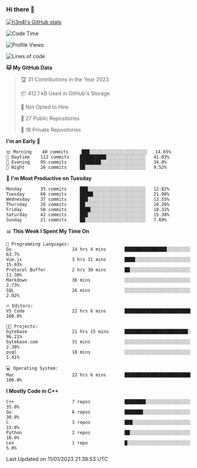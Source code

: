 ### Hi there 👋

[![h3n4l's GitHub stats](https://github-readme-stats.vercel.app/api?username=h3n4l&count_private=true&show_icons=true&theme=radical)](https://github.com/h3n4l/github-readme-stats)

<!--START_SECTION:waka-->
![Code Time](http://img.shields.io/badge/Code%20Time-880%20hrs%2020%20mins-blue)

![Profile Views](http://img.shields.io/badge/Profile%20Views-0-blue)

![Lines of code](https://img.shields.io/badge/From%20Hello%20World%20I%27ve%20Written-44%20Thousand%20lines%20of%20code-blue)

**🐱 My GitHub Data** 

> 🏆 31 Contributions in the Year 2023
 > 
> 📦 412.1 kB Used in GitHub's Storage 
 > 
> 🚫 Not Opted to Hire
 > 
> 📜 27 Public Repositories 
 > 
> 🔑 18 Private Repositories  
 > 
**I'm an Early 🐤** 

```text
🌞 Morning    40 commits     ███░░░░░░░░░░░░░░░░░░░░░░   14.65% 
🌆 Daytime    112 commits    ██████████░░░░░░░░░░░░░░░   41.03% 
🌃 Evening    95 commits     ████████░░░░░░░░░░░░░░░░░   34.8% 
🌙 Night      26 commits     ██░░░░░░░░░░░░░░░░░░░░░░░   9.52%

```
📅 **I'm Most Productive on Tuesday** 

```text
Monday       35 commits     ███░░░░░░░░░░░░░░░░░░░░░░   12.82% 
Tuesday      60 commits     █████░░░░░░░░░░░░░░░░░░░░   21.98% 
Wednesday    37 commits     ███░░░░░░░░░░░░░░░░░░░░░░   13.55% 
Thursday     28 commits     ██░░░░░░░░░░░░░░░░░░░░░░░   10.26% 
Friday       50 commits     ████░░░░░░░░░░░░░░░░░░░░░   18.32% 
Saturday     42 commits     ███░░░░░░░░░░░░░░░░░░░░░░   15.38% 
Sunday       21 commits     ██░░░░░░░░░░░░░░░░░░░░░░░   7.69%

```


📊 **This Week I Spent My Time On** 

```text
💬 Programming Languages: 
Go                       14 hrs 4 mins       ████████████████░░░░░░░░░   63.7% 
Vue.js                   3 hrs 31 mins       ████░░░░░░░░░░░░░░░░░░░░░   15.93% 
Protocol Buffer          2 hrs 30 mins       ██░░░░░░░░░░░░░░░░░░░░░░░   11.38% 
Markdown                 36 mins             ░░░░░░░░░░░░░░░░░░░░░░░░░   2.73% 
SQL                      26 mins             ░░░░░░░░░░░░░░░░░░░░░░░░░   2.02%

🔥 Editors: 
VS Code                  22 hrs 6 mins       █████████████████████████   100.0%

🐱‍💻 Projects: 
bytebase                 21 hrs 15 mins      ████████████████████████░   96.21% 
bytebase.com             31 mins             ░░░░░░░░░░░░░░░░░░░░░░░░░   2.38% 
psql                     18 mins             ░░░░░░░░░░░░░░░░░░░░░░░░░   1.41%

💻 Operating System: 
Mac                      22 hrs 6 mins       █████████████████████████   100.0%

```

**I Mostly Code in C++** 

```text
C++                      7 repos             ████████░░░░░░░░░░░░░░░░░   35.0% 
Go                       6 repos             ███████░░░░░░░░░░░░░░░░░░   30.0% 
C                        3 repos             ███░░░░░░░░░░░░░░░░░░░░░░   15.0% 
Python                   2 repos             ██░░░░░░░░░░░░░░░░░░░░░░░   10.0% 
Lex                      1 repo              █░░░░░░░░░░░░░░░░░░░░░░░░   5.0%

```



 Last Updated on 11/01/2023 21:38:53 UTC
<!--END_SECTION:waka-->

